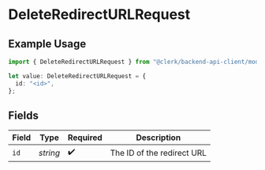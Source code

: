 # DeleteRedirectURLRequest

## Example Usage

```typescript
import { DeleteRedirectURLRequest } from "@clerk/backend-api-client/models/operations";

let value: DeleteRedirectURLRequest = {
  id: "<id>",
};
```

## Fields

| Field                      | Type                       | Required                   | Description                |
| -------------------------- | -------------------------- | -------------------------- | -------------------------- |
| `id`                       | *string*                   | :heavy_check_mark:         | The ID of the redirect URL |